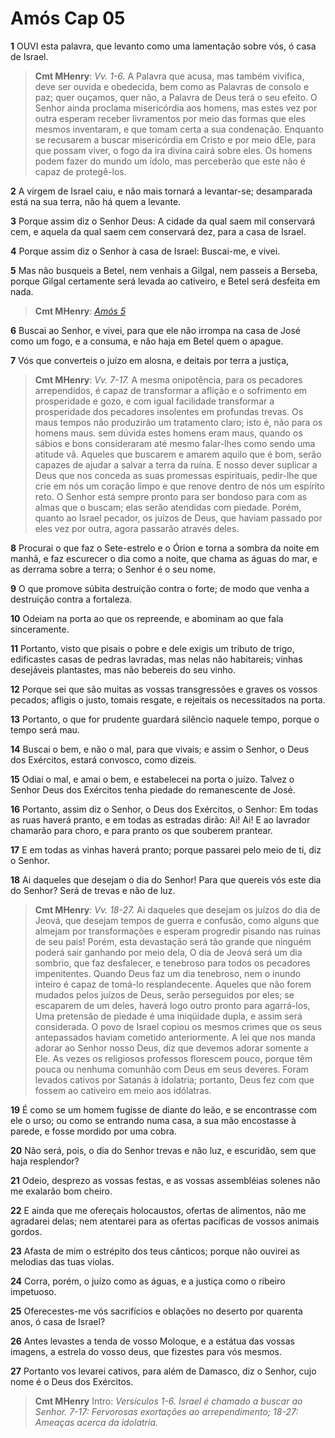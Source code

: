 # Amós Cap 05

**1** 	OUVI esta palavra, que levanto como uma lamentação sobre vós, ó casa de Israel.

> **Cmt MHenry**: *Vv. 1-6.* A Palavra que acusa, mas também vivifica, deve ser ouvida e obedecida, bem como as Palavras de consolo e paz; quer ouçamos, quer não, a Palavra de Deus terá o seu efeito. O Senhor ainda proclama misericórdia aos homens, mas estes vez por outra esperam receber livramentos por meio das formas que eles mesmos inventaram, e que tomam certa a sua condenação. Enquanto se recusarem a buscar misericórdia em Cristo e por meio dEle, para que possam viver, o fogo da ira divina cairá sobre eles. Os homens podem fazer do mundo um ídolo, mas perceberão que este não é capaz de protegê-los.

**2** 	A virgem de Israel caiu, e não mais tornará a levantar-se; desamparada está na sua terra, não há quem a levante.

**3** 	Porque assim diz o Senhor Deus: A cidade da qual saem mil conservará cem, e aquela da qual saem cem conservará dez, para a casa de Israel.

**4** 	Porque assim diz o Senhor à casa de Israel: Buscai-me, e vivei.

**5** 	Mas não busqueis a Betel, nem venhais a Gilgal, nem passeis a Berseba, porque Gilgal certamente será levada ao cativeiro, e Betel será desfeita em nada.

> **Cmt MHenry**: *[Amós 5](../30A-Am/05.md#0)*

**6** 	Buscai ao Senhor, e vivei, para que ele não irrompa na casa de José como um fogo, e a consuma, e não haja em Betel quem o apague.

**7** 	Vós que converteis o juízo em alosna, e deitais por terra a justiça,

> **Cmt MHenry**: *Vv. 7-17.* A mesma onipotência, para os pecadores arrependidos, é capaz de transformar a aflição e o sofrimento em prosperidade e gozo, e com igual facilidade transformar a prosperidade dos pecadores insolentes em profundas trevas. Os maus tempos não produzirão um tratamento claro; isto é, não para os homens maus. sem dúvida estes homens eram maus, quando os sábios e bons consideraram até mesmo falar-lhes como sendo uma atitude vã. Aqueles que buscarem e amarem aquilo que é bom, serão capazes de ajudar a salvar a terra da ruína. E nosso dever suplicar a Deus que nos conceda as suas promessas espirituais, pedir-lhe que crie em nós um coração limpo e que renove dentro de nós um espírito reto. O Senhor está sempre pronto para ser bondoso para com as almas que o buscam; elas serão atendidas com piedade. Porém, quanto ao Israel pecador, os juízos de Deus, que haviam passado por eles vez por outra, agora passarão através deles.

**8** 	Procurai o que faz o Sete-estrelo e o Órion e torna a sombra da noite em manhã, e faz escurecer o dia como a noite, que chama as águas do mar, e as derrama sobre a terra; o Senhor é o seu nome.

**9** 	O que promove súbita destruição contra o forte; de modo que venha a destruição contra a fortaleza.

**10** 	Odeiam na porta ao que os repreende, e abominam ao que fala sinceramente.

**11** 	Portanto, visto que pisais o pobre e dele exigis um tributo de trigo, edificastes casas de pedras lavradas, mas nelas não habitareis; vinhas desejáveis plantastes, mas não bebereis do seu vinho.

**12** 	Porque sei que são muitas as vossas transgressões e graves os vossos pecados; afligis o justo, tomais resgate, e rejeitais os necessitados na porta.

**13** 	Portanto, o que for prudente guardará silêncio naquele tempo, porque o tempo será mau.

**14** 	Buscai o bem, e não o mal, para que vivais; e assim o Senhor, o Deus dos Exércitos, estará convosco, como dizeis.

**15** 	Odiai o mal, e amai o bem, e estabelecei na porta o juízo. Talvez o Senhor Deus dos Exércitos tenha piedade do remanescente de José.

**16** 	Portanto, assim diz o Senhor, o Deus dos Exércitos, o Senhor: Em todas as ruas haverá pranto, e em todas as estradas dirão: Ai! Ai! E ao lavrador chamarão para choro, e para pranto os que souberem prantear.

**17** 	E em todas as vinhas haverá pranto; porque passarei pelo meio de ti, diz o Senhor.

**18** 	Ai daqueles que desejam o dia do Senhor! Para que quereis vós este dia do Senhor? Será de trevas e não de luz.

> **Cmt MHenry**: *Vv. 18-27.* Ai daqueles que desejam os juízos do dia de Jeová, que desejam tempos de guerra e confusão, como alguns que almejam por transformações e esperam progredir pisando nas ruínas de seu país! Porém, esta devastação será tão grande que ninguém poderá sair ganhando por meio dela, O dia de Jeová será um dia sombrio, que faz desfalecer, e tenebroso para todos os pecadores impenitentes. Quando Deus faz um dia tenebroso, nem o inundo inteiro é capaz de tomá-lo resplandecente. Aqueles que não forem mudados pelos juízos de Deus, serão perseguidos por eles; se escaparem de um deles, haverá logo outro pronto para agarrá-los, Uma pretensão de piedade é uma iniqüidade dupla, e assim será considerada. O povo de Israel copiou os mesmos crimes que os seus antepassados haviam cometido anteriormente. A lei que nos manda adorar ao Senhor nosso Deus, diz que devemos adorar somente a Ele. As vezes os religiosos professos florescem pouco, porque têm pouca ou nenhuma comunhão com Deus em seus deveres. Foram levados cativos por Satanás à idolatria; portanto, Deus fez com que fossem ao cativeiro em meio aos idólatras.

**19** 	É como se um homem fugisse de diante do leão, e se encontrasse com ele o urso; ou como se entrando numa casa, a sua mão encostasse à parede, e fosse mordido por uma cobra.

**20** 	Não será, pois, o dia do Senhor trevas e não luz, e escuridão, sem que haja resplendor?

**21** 	Odeio, desprezo as vossas festas, e as vossas assembléias solenes não me exalarão bom cheiro.

**22** 	E ainda que me ofereçais holocaustos, ofertas de alimentos, não me agradarei delas; nem atentarei para as ofertas pacíficas de vossos animais gordos.

**23** 	Afasta de mim o estrépito dos teus cânticos; porque não ouvirei as melodias das tuas violas.

**24** 	Corra, porém, o juízo como as águas, e a justiça como o ribeiro impetuoso.

**25** 	Oferecestes-me vós sacrifícios e oblações no deserto por quarenta anos, ó casa de Israel?

**26** 	Antes levastes a tenda de vosso Moloque, e a estátua das vossas imagens, a estrela do vosso deus, que fizestes para vós mesmos.

**27** 	Portanto vos levarei cativos, para além de Damasco, diz o Senhor, cujo nome é o Deus dos Exércitos.


> **Cmt MHenry** Intro: *Versículos 1-6. Israel é chamado a buscar ao Senhor. 7-17: Fervorosas exortações ao arrependimento; 18-27: Ameaças acerca da idolatria.*